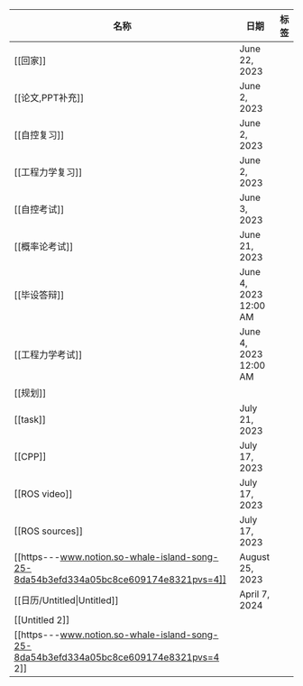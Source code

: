 |名称|日期|标签|
|---|---|---|
|[[回家]]|June 22, 2023||
|[[论文,PPT补充]]|June 2, 2023||
|[[自控复习]]|June 2, 2023||
|[[工程力学复习]]|June 2, 2023||
|[[自控考试]]|June 3, 2023||
|[[概率论考试]]|June 21, 2023||
|[[毕设答辩]]|June 4, 2023 12:00 AM||
|[[工程力学考试]]|June 4, 2023 12:00 AM||
|[[规划]]|||
|[[task]]|July 21, 2023||
|[[CPP]]|July 17, 2023||
|[[ROS video]]|July 17, 2023||
|[[ROS sources]]|July 17, 2023||
|[[https---www.notion.so-whale-island-song-25-8da54b3efd334a05bc8ce609174e8321pvs=4]]|August 25, 2023||
|[[日历/Untitled\|Untitled]]|April 7, 2024||
|[[Untitled 2]]|||
|[[https---www.notion.so-whale-island-song-25-8da54b3efd334a05bc8ce609174e8321pvs=4 2]]|||